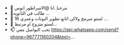 - 👋 مرحبا, انا  @الامبراطور انوس
- 👀طالب في الثانويه ...
- 🌱 لستو مبرمج ولاكن اتابع تطوير البوتات وعمري 16 ...
- 💞️ لستو متزوج او مرتبط...
- 📫 تحب التواصل معي https://api.whatsapp.com/send?phone=967771160204&text=...

<!---
vhhvf/vhhvf is a ✨🤭 special 🤭 ✨ repository because its `README.md` (this file) appears on your GitHub profile.
You can click the Preview link to take a look at your changes.
--->
